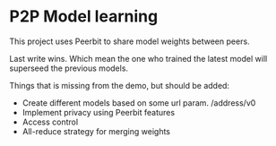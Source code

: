 # P2P Model learning


This project uses Peerbit to share model weights between peers. 

Last write wins. Which mean the one who trained the latest model will superseed the previous models.


Things that is missing from the demo, but should be added:

- Create different models based on some url param. /address/v0
- Implement privacy using Peerbit features
- Access control
- All-reduce strategy for merging weights
